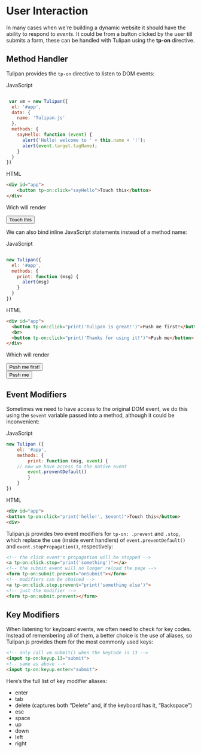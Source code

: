# User Interaction 

In many cases when we're building a dynamic website it should have the ability to respond to *events*. It could be from a button clicked by the user till submits a form, these can be handled with Tulipan using the **tp-on** directive.


## Method Handler

Tulipan provides the `tp-on` directive to listen to DOM events:

JavaScript
```javascript

 var vm = new Tulipan({
  el: '#app',
  data: {
    name: 'Tulipan.js'
  },
  methods: {
    sayHello: function (event) {
      alert('Hello! welcome to ' + this.name + '!');
      alert(event.target.tagName);
    }
  }
})
```

HTML
```html
<div id="app">
    <button tp-on:click="sayHello">Touch this</button>
</div>
```

Wich will render

<div id="interactions1" class="demo">
  <button tp-on:click="sayHello">Touch this</button>
</div>

We can also bind inline JavaScript statements instead of a method name:

JavaScript
```javascript

new Tulipan({
  el: '#app',
  methods: {
    print: function (msg) {
      alert(msg)
    }
  }
})
```

HTML
```html
<div id="app">
  <button tp-on:click="print('Tulipan is great!')">Push me first!</button>
  <br>
  <button tp-on:click="print('Thanks for using it!')">Push me</button>
</div>
```

Which will render

<div id="interactions2" class="demo">
  <button tp-on:click="print('Tulipan is great!')">Push me first!</button>
  <br>
  <button tp-on:click="print('Thanks for using it!')">Push me</button>
</div>

## Event Modifiers

Sometimes we need to have access to the original DOM event, we do this using the `$event` variable passed into a method, although it could be inconvenient:

JavaScript
```javascript
new Tulipan ({
    el: '#app',
    methods: {
        print: function (msg, event) {
    // now we have access to the native event
        event.preventDefault()
        }
    }
})
```

HTML
```html
<div id="app">
<button tp-on:click="print('hello!', $event)">Touch this</button>
<div>
```

Tulipan.js provides two event modifiers for `tp-on: .prevent` and `.stop`, which replace the use (inside event handlers) of `event.preventDefault()` and `event.stopPropagation()`, respectively:

```html
<!-- the click event's propagation will be stopped -->
<a tp-on:click.stop="print('something')"></a>
<!-- the submit event will no longer reload the page -->
<form tp-on:submit.prevent="onSubmit"></form>
<!-- modifiers can be chained -->
<a tp-on:click.stop.prevent="print('something else')">
<!-- just the modifier -->
<form tp-on:submit.prevent></form>
```

## Key Modifiers

When listening for keyboard events, we often need to check for key codes. Instead of remembering all of them, a better choice is the use of aliases, so Tulipan.js provides them for the most commonly used keys:

```html
<!-- only call vm.submit() when the keyCode is 13 -->
<input tp-on:keyup.13="submit">
<!-- same as above -->
<input tp-on:keyup.enter="submit">
```
Here’s the full list of key modifier aliases:

*    enter
*    tab
*    delete (captures both “Delete” and, if the keyboard has it, “Backspace”)
*    esc
*    space
*    up
*    down
*    left
*    right

